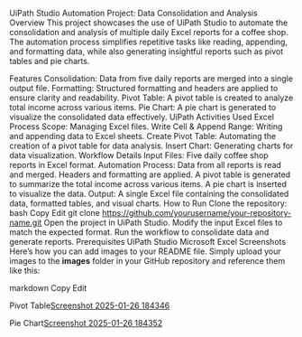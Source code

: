 UiPath Studio Automation Project: Data Consolidation and Analysis
Overview
This project showcases the use of UiPath Studio to automate the consolidation and analysis of multiple daily Excel reports for a coffee shop. The automation process simplifies repetitive tasks like reading, appending, and formatting data, while also generating insightful reports such as pivot tables and pie charts.

Features
Consolidation: Data from five daily reports are merged into a single output file.
Formatting: Structured formatting and headers are applied to ensure clarity and readability.
Pivot Table: A pivot table is created to analyze total income across various items.
Pie Chart: A pie chart is generated to visualize the consolidated data effectively.
UiPath Activities Used
Excel Process Scope: Managing Excel files.
Write Cell & Append Range: Writing and appending data to Excel sheets.
Create Pivot Table: Automating the creation of a pivot table for data analysis.
Insert Chart: Generating charts for data visualization.
Workflow Details
Input Files: Five daily coffee shop reports in Excel format.
Automation Process:
Data from all reports is read and merged.
Headers and formatting are applied.
A pivot table is generated to summarize the total income across various items.
A pie chart is inserted to visualize the data.
Output: A single Excel file containing the consolidated data, formatted tables, and visual charts.
How to Run
Clone the repository:
bash
Copy
Edit
git clone https://github.com/yourusername/your-repository-name.git
Open the project in UiPath Studio.
Modify the input Excel files to match the expected format.
Run the workflow to consolidate data and generate reports.
Prerequisites
UiPath Studio
Microsoft Excel
Screenshots
Here’s how you can add images to your README file. Simply upload your images to the __images__ folder in your GitHub repository and reference them like this:

markdown
Copy
Edit


Pivot Table[Screenshot 2025-01-26 184346](https://github.com/user-attachments/assets/7d47f07a-058d-4913-87c7-cf8479648136)

Pie Chart[Screenshot 2025-01-26 184352](https://github.com/user-attachments/assets/f5070dc0-307b-4d06-a1f5-4d74aba708a3)

